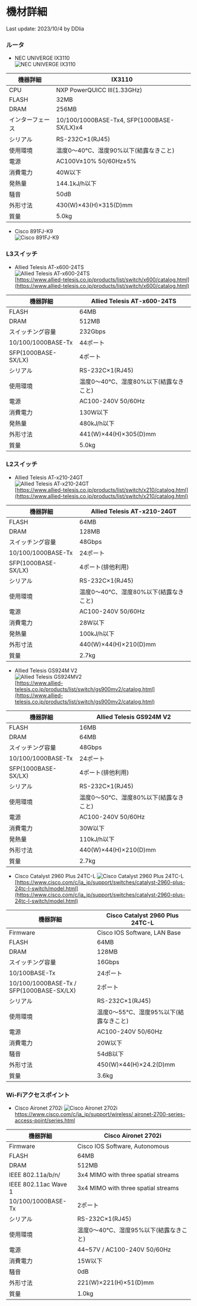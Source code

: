 # 機材詳細
Last update: 2023/10/4 by DDlia
### ルータ
- NEC UNIVERGE IX3110  
![NEC UNIVERGE IX3110](http://www.nec.co.jp/press/ja/0706/img/0401.jpg)

| 機器詳細 | IX3110 |
| --- | --- |
| CPU | NXP PowerQUICC Ⅲ(1.33GHz) |
| FLASH | 32MB |
| DRAM | 256MB |
| インターフェース | 10/100/1000BASE-Tx4, SFP(1000BASE-SX/LX)x4 |
| シリアル | RS-232C×1(RJ45) |
| 使用環境 | 温度0～40℃、湿度90%以下(結露なきこと) |
| 電源 | AC100V±10% 50/60Hz±5% |
| 消費電力 | 40W以下 |
| 発熱量 | 144.1kJ/h以下 |
| 騒音 | 50dB |
| 外形寸法 | 430(W)×43(H)×315(D)mm |
| 質量 | 5.0kg |

- Cisco 891FJ-K9  
![Cisco 891FJ-K9](https://www.cisco.com/c/dam/en/us/support/web/images/series/800-series-routers-890-family.jpg)  

### L3スイッチ
- Allied Telesis AT-x600-24TS  
![Allied Telesis AT-x600-24TS](https://www.allied-telesis.co.jp/products/list/switch/x600/images/x600_48ts_xp.jpg)  
[https://www.allied-telesis.co.jp/products/list/switch/x600/catalog.html](https://www.allied-telesis.co.jp/products/list/switch/x600/catalog.html)  

| 機器詳細 | Allied Telesis AT-x600-24TS |
| --- | --- |
| FLASH | 64MB |
| DRAM | 512MB |
| スイッチング容量 | 232Gbps |
| 10/100/1000BASE-Tx | 44ポート |
| SFP(1000BASE-SX/LX) | 4ポート |
| シリアル | RS-232C×1(RJ45) |
| 使用環境 | 温度0～40℃、湿度80%以下(結露なきこと) |
| 電源 | AC100-240V 50/60Hz |
| 消費電力 | 130W以下 |
| 発熱量 | 480kJ/h以下 |
| 外形寸法 | 441(W)×44(H)×305(D)mm |
| 質量 | 5.0kg |


### L2スイッチ
- Allied Telesis AT-x210-24GT  
![Allied Telesis AT-x210-24GT](https://www.allied-telesis.co.jp/products/list/switch/x210/images/x210.jpg)  
[https://www.allied-telesis.co.jp/products/list/switch/x210/catalog.html](https://www.allied-telesis.co.jp/products/list/switch/x210/catalog.html)  

| 機器詳細 | Allied Telesis AT-x210-24GT |
| --- | --- |
| FLASH | 64MB |
| DRAM | 128MB |
| スイッチング容量 | 48Gbps |
| 10/100/1000BASE-Tx | 24ポート |
| SFP(1000BASE-SX/LX) | 4ポート(排他利用) |
| シリアル | RS-232C×1(RJ45) |
| 使用環境 | 温度0～40℃、湿度80%以下(結露なきこと) |
| 電源 | AC100-240V 50/60Hz |
| 消費電力 | 28W以下 |
| 発熱量 | 100kJ/h以下 |
| 外形寸法 | 440(W)×44(H)×210(D)mm |
| 質量 | 2.7kg |  

- Allied Telesis GS924M V2  
![Allied Telesis GS924MV2](https://www.allied-telesis.co.jp/products/list/switch/gs900mv2/images/gs900mv2.jpg)  
[https://www.allied-telesis.co.jp/products/list/switch/gs900mv2/catalog.html](https://www.allied-telesis.co.jp/products/list/switch/gs900mv2/catalog.html)  

| 機器詳細 | Allied Telesis GS924M V2 |
| --- | --- |
| FLASH | 16MB |
| DRAM | 64MB |
| スイッチング容量 | 48Gbps |
| 10/100/1000BASE-Tx | 24ポート |
| SFP(1000BASE-SX/LX) | 4ポート(排他利用) |
| シリアル | RS-232C×1(RJ45) |
| 使用環境 | 温度0～50℃、湿度80%以下(結露なきこと) |
| 電源 | AC100-240V 50/60Hz |
| 消費電力 | 30W以下 |
| 発熱量 | 110kJ/h以下 |
| 外形寸法 | 440(W)×44(H)×210(D)mm |
| 質量 | 2.7kg |

- Cisco Catalyst 2960 Plus 24TC-L
![Cisco Catalyst 2960 Plus 24TC-L](https://www.cisco.com/c/dam/en/us/support/docs/SWTG/ProductImages/switches-catalyst-2960-plus-24tc-l-switch.jpg)
[https://www.cisco.com/c/ja_jp/support/switches/catalyst-2960-plus-24tc-l-switch/model.html](https://www.cisco.com/c/ja_jp/support/switches/catalyst-2960-plus-24tc-l-switch/model.html)  

| 機器詳細 | Cisco Catalyst 2960 Plus 24TC-L |
| --- | --- |
| Firmware | Cisco IOS Software, LAN Base |
| FLASH | 64MB |
| DRAM | 128MB |
| スイッチング容量 | 16Gbps |
| 10/100BASE-Tx | 24ポート |
| 10/100/1000BASE-Tx / SFP(1000BASE-SX/LX) | 2ポート |
| シリアル | RS-232C×1(RJ45) |
| 使用環境 | 温度0～55℃、湿度95%以下(結露なきこと) |
| 電源 | AC100-240V 50/60Hz |
| 消費電力 | 20W以下 |
| 騒音 | 54dB以下 |
| 外形寸法 | 450(W)×44(H)×24.2(D)mm |
| 質量 | 3.6kg |

### Wi-Fiアクセスポイント
- Cisco Aironet 2702i
![Cisco Aironet 2702i](https://www.cisco.com/c/dam/en/us/support/web/images/series/wireless-aironet-2700-series-access-point.jpg)
[https://www.cisco.com/c/ja_jp/support/wireless/  aironet-2700-series-access-point/series.html](https://www.cisco.com/c/ja_jp/support/wireless/aironet-2700-series-access-point/series.html)  

| 機器詳細 | Cisco Aironet 2702i |
| --- | --- |
| Firmware | Cisco IOS Software, Autonomous |
| FLASH | 64MB |
| DRAM | 512MB |
| IEEE 802.11a/b/n/ | 3x4 MIMO with three spatial streams |
| IEEE 802.11ac Wave 1 | 3x4 MIMO with three spatial streams |
| 10/100/1000BASE-Tx | 2ポート |
| シリアル | RS-232C×1(RJ45) |
| 使用環境 | 温度0～40℃、湿度95%以下(結露なきこと) |
| 電源 | 44~57V / AC100-240V 50/60Hz |
| 消費電力 | 15W以下 |
| 騒音 | 0dB |
| 外形寸法 | 221(W)×221(H)×51(D)mm |
| 質量 | 1.0kg |